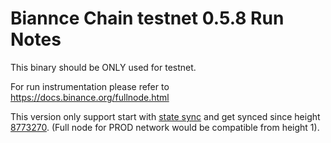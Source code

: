 # Biannce Chain testnet 0.5.8 Run Notes

This binary should be ONLY used for testnet.

For run instrumentation please refer to https://docs.binance.org/fullnode.html

This version only support start with [state sync](https://docs.binance.org/fullnode.html#state-sync) and get synced since height [8773270](https://testnet-explorer.binance.org/block/8773270). (Full node for PROD network would be compatible from height 1).